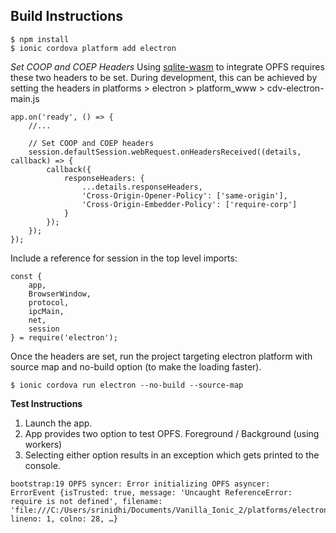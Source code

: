 


**Build Instructions**
-

```
$ npm install
$ ionic cordova platform add electron
```

*Set COOP and COEP Headers*
Using [sqlite-wasm](https://github.com/sqlite/sqlite-wasm/tree/main) to integrate OPFS requires these two headers to be set. During development, this can be achieved by setting the headers in 
platforms > electron > platform_www > cdv-electron-main.js

```
app.on('ready', () => {
    //...
    
    // Set COOP and COEP headers
    session.defaultSession.webRequest.onHeadersReceived((details, callback) => {
        callback({
            responseHeaders: {
                ...details.responseHeaders,
                'Cross-Origin-Opener-Policy': ['same-origin'],
                'Cross-Origin-Embedder-Policy': ['require-corp']
            }
        });
    });
});
```
Include a reference for session in the top level imports:

```
const {
    app,
    BrowserWindow,
    protocol,
    ipcMain,
    net,
    session
} = require('electron');
```

Once the headers are set, run the project targeting electron platform with source map and no-build option (to make the loading faster).

```
$ ionic cordova run electron --no-build --source-map
```

**Test Instructions**
1. Launch the app.
2. App provides two option to test OPFS. Foreground / Background (using workers)
3. Selecting either option results in an exception which gets printed to the console.

```error
bootstrap:19 OPFS syncer: Error initializing OPFS asyncer: 
ErrorEvent {isTrusted: true, message: 'Uncaught ReferenceError: require is not defined', filename: 'file:///C:/Users/srinidhi/Documents/Vanilla_Ionic_2/platforms/electron/www/4270.bc9b09e757c4ca57.js', lineno: 1, colno: 28, …}
```


